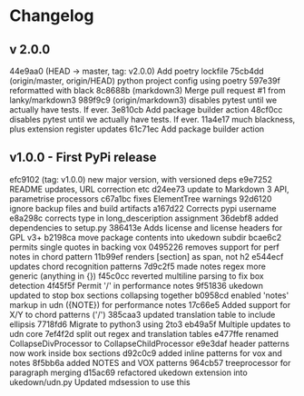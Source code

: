 # Changelog

## v 2.0.0
44e9aa0 (HEAD -> master, tag: v2.0.0) Add poetry lockfile
75cb4dd (origin/master, origin/HEAD) python project config using poetry
597e39f reformatted with black
8c8688b (markdown3) Merge pull request #1 from lanky/markdown3
989f9c9 (origin/markdown3) disables pytest until we actually have tests. If ever.
3e810cb Add package builder action
48cf0cc disables pytest until we actually have tests. If ever.
11a4e17 much blackness, plus extension register updates
61c71ec Add package builder action

## v1.0.0 - First PyPi release
efc9102 (tag: v1.0.0) new major version, with versioned deps
e9e7252 README updates, URL correction etc
d24ee73 update to Markdown 3 API, parametrise processors
c67a1bc fixes ElementTree warnings
92d6120 ignore backup files and build artifacts
a167d22 Corrects pypi username
e8a298c corrects type in long_desceription assignment
36debf8 added dependencies to setup.py
386413e Adds license and license headers for GPL v3+
b2198ca move package contents into ukedown subdir
bcae6c2 permits single quotes in backing vox
0495226 removes support for perf notes in chord pattern
11b99ef renders [section] as span, not h2
e544ecf updates chord recognition patterns
7d9c2f5 made notes regex more generic (anything in {})
f45c0cc reverted multiline parsing to fix box detection
4f45f5f Permit '/' in performance notes
9f51836 ukedown updated to stop box sections collapsing together
b0958cd enabled 'notes' markup in udn ({NOTE}) for performance notes
17c66e5 Added support for X/Y to chord patterns ('/')
385caa3 updated translation table to include ellipsis
7718fd6 Migrate to  python3 using 2to3
eb49a5f Multiple updates to udn core
7ef4f2d split out regex and translation tables
e477ffe renamed CollapseDivProcessor to CollapseChildProcessor
e9e3daf header patterns now work inside box sections
d92c0c9 added inline patterns for vox and notes
8f5bb6a added NOTES and VOX patterns
964cb57 treeprocessor for paragraph merging
d15ac69 refactored ukedown extension into ukedown/udn.py Updated mdsession to use this

